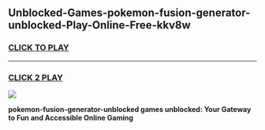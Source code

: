 
## Unblocked-Games-pokemon-fusion-generator-unblocked-Play-Online-Free-kkv8w
<h3>
<a href="https://premium76.site?title=pokemon-fusion-generator-unblocked&ref=26A">CLICK TO PLAY</a></h3>
<hr>

<h3>
<a href="https://premium76.site?title=pokemon-fusion-generator-unblocked&ref=26A">CLICK 2 PLAY</a>
  
</h3>

<a href="https://premium76.site?title=pokemon-fusion-generator-unblocked&ref=26A"><img src="https://clearcache.store/games.png"></a>


**pokemon-fusion-generator-unblocked games unblocked: Your Gateway to Fun and Accessible Online Gaming**
